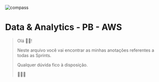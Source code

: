 ![compass](https://vetores.org/d/compass-uol.svg)

# Data & Analytics - PB - AWS 

> Olá 👋🏼! 
> 
> Neste arquivo você vai encontrar as minhas anotações referentes a todas as Sprints.
> 
> Qualquer dúvida fico à disposição. 
> 
> 👩🏻‍💻
> 
